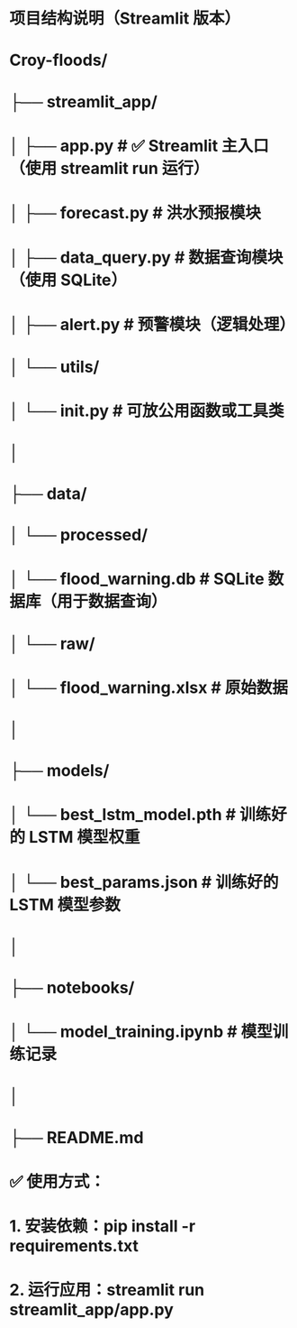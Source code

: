 # 项目结构说明（Streamlit 版本）
# Croy-floods/
# ├── streamlit_app/
# │   ├── app.py                # ✅ Streamlit 主入口（使用 streamlit run 运行）
# │   ├── forecast.py           # 洪水预报模块
# │   ├── data_query.py         # 数据查询模块（使用 SQLite）
# │   ├── alert.py              # 预警模块（逻辑处理）
# │   └── utils/
# │       └── __init__.py       # 可放公用函数或工具类
# │
# ├── data/
# │   └── processed/
# │       └── flood_warning.db  # SQLite 数据库（用于数据查询）
# │   └── raw/
# │       └── flood_warning.xlsx  # 原始数据
# │
# ├── models/
# │   └── best_lstm_model.pth   # 训练好的 LSTM 模型权重
# │   └── best_params.json   # 训练好的 LSTM 模型参数
# │
# ├── notebooks/
# │   └── model_training.ipynb  # 模型训练记录
# │
# ├── README.md

# ✅ 使用方式：
# 1. 安装依赖：pip install -r requirements.txt
# 2. 运行应用：streamlit run streamlit_app/app.py
